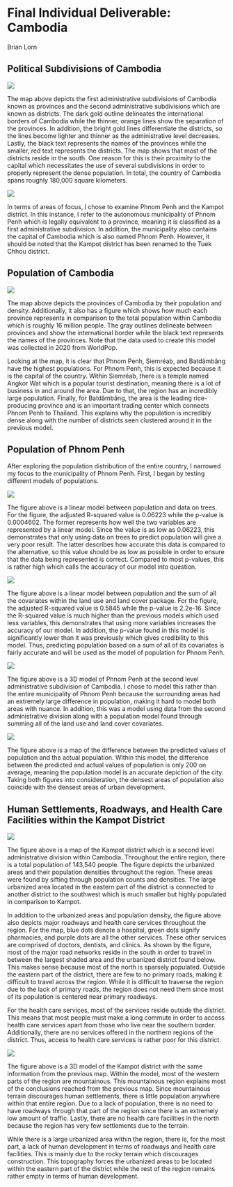 # Final Individual Deliverable: Cambodia

Brian Lorn

## Political Subdivisions of Cambodia

![](cambodia.png)


The map above depicts the first administrative subdivisions of Cambodia known as provinces and the second administrative subdivisions which are known as districts. The dark gold outline delineates the international borders of Cambodia while the thinner, orange lines show the separation of the provinces. In addition, the bright gold lines differentiate the districts, so the lines become lighter and thinner as the administrative level decreases. Lastly, the black text represents the names of the provinces while the smaller, red text represents the districts. The map shows that most of the districts reside in the south. One reason for this is their proximity to the capital which necessitates the use of several subdivisions in order to properly represent the dense population. In total, the country of Cambodia spans roughly 180,000 square kilometers.


![](aof.png)


In terms of areas of focus, I chose to examine Phnom Penh and the Kampot district. In this instance, I refer to the autonomous municipality of Phnom Penh which is legally equivalent to a province, meaning it is classified as a first administrative subdivision. In addition, the municipality also contains the capital of Cambodia which is also named Phnom Penh. However, it should be noted that the Kampot district has been renamed to the Tuek Chhou district. 

## Population of Cambodia

![](cambodia_2020.png)


The map above depicts the provinces of Cambodia by their population and density. Additionally, it also has a figure which shows how much each province represents in comparison to the total population within Cambodia which is roughly 16 million people. The gray outlines delineate between provinces and show the international border while the black text represents the names of the provinces. Note that the data used to create this model was collected in 2020 from WorldPop.

Looking at the map, it is clear that Phnom Penh, Siemréab, and Batdâmbâng have the highest populations. For Phnom Penh, this is expected because it is the capital of the country. Within Siemréab, there is a temple named Angkor Wat which is a popular tourist destination, meaning there is a lot of business in and around the area. Due to that, the region has an incredibly large population. Finally, for Batdâmbâng, the area is the leading rice-producing province and is an important trading center which connects Phnom Penh to Thailand. This explains why the population is incredibly dense along with the number of districts seen clustered around it in the previous model.


## Population of Phnom Penh

After exploring the population distribution of the entire country, I narrowed my focus to the municipality of Phnom Penh. First, I began by testing different models of populations.


![](lm_dst040.png)


The figure above is a linear model between population and data on trees. For the figure, the adjusted R-squared value is 0.06223 while the p-value is 0.0004602. The former represents how well the two variables are represented by a linear model. Since the value is as low as 0.06223, this demonstrates that only using data on trees to predict population will give a very poor result. The latter describes how accurate this data is compared to the alternative, so this value should be as low as possible in order to ensure that the data being represented is correct. Compared to most p-values, this is rather high which calls the accuracy of our model into question.


![](lm_all.png)


The figure above is a linear model between population and the sum of all the covariates within the land use and land cover package. For the figure, the adjusted R-squared value is 0.5845 while the p-value is 2.2e-16. Since the R-squared value is much higher than the previous models which used less variables, this demonstrates that using more variables increases the accuracy of our model. In addition, the p-value found in this model is significantly lower than it was previously which gives credibility to this model. Thus, predicting population based on a sum of all of its covariates is fairly accurate and will be used as the model of population for Phnom Penh.


![](khm_2_pop.png)


The figure above is a 3D model of Phnom Penh at the second level administrative subdivision of Cambodia. I chose to model this rather than the entire municipality of Phnom Penh because the surrounding areas had an extremely large difference in population, making it hard to model both areas with nuance. In addition, this was a model using data from the second administrative division along with a population model found through summing all of the land use and land cover covariates. 


![](khm_PP_2.png)


The figure above is a map of the difference between the predicted values of population and the actual population. Within this model, the difference between the predicted and actual values of population is only 200 on average, meaning the population model is an accurate depiction of the city. Taking both figures into consideration, the densest areas of population also coincide with the densest areas of urban development.

## Human Settlements, Roadways, and Health Care Facilities within the Kampot District


![](kampot_hcf.png)


The figure above is a map of the Kampot district which is a second level administrative division within Cambodia. Throughout the entire region, there is a total population of 143,540 people. The figure depicts the urbanized areas and their population densities throughout the region. These areas were found by sifting through population counts and densities. The large urbanized area located in the eastern part of the district is connected to another district to the southwest which is much smaller but highly populated in comparison to Kampot.

In addition to the urbanized areas and population density, the figure above also depicts major roadways and health care services throughout the region. For the map, blue dots denote a hospital, green dots signify pharmacies, and purple dots are all the other services. These other services are comprised of doctors, dentists, and clinics. As shown by the figure, most of the major road networks reside in the south in order to travel in between the largest shaded area and the urbanized district found below. This makes sense because most of the north is sparsely populated. Outside the eastern part of the district, there are few to no primary roads, making it difficult to travel across the region. While it is difficult to traverse the region due to the lack of primary roads, the region does not need them since most of its population is centered near primary roadways.

For the health care services, most of the services reside outside the district. This means that most people must make a long commute in order to access health care services apart from those who live near the southern border. Additionally, there are no services offered in the northern regions of the district. Thus, access to health care services is rather poor for this district.


![](kampot_district.png)


The figure above is a 3D model of the Kampot district with the same information from the previous map. Within the model, most of the western parts of the region are mountainous. This mountainous region explains most of the conclusions reached from the previous map. Since mountainous terrain discourages human settlements, there is little population anywhere within that entire region. Due to a lack of population, there is no need to have roadways through that part of the region since there is an extremely low amount of traffic. Lastly, there are no health care facilities in the north because the region has very few settlements due to the terrain. 

While there is a large urbanized area within the region, there is, for the most part, a lack of human development in terms of roadways and health care facilities. This is mainly due to the rocky terrain which discourages construction. This topography forces the urbanized areas to be located within the eastern part of the district while the rest of the region remains rather empty in terms of human development.
